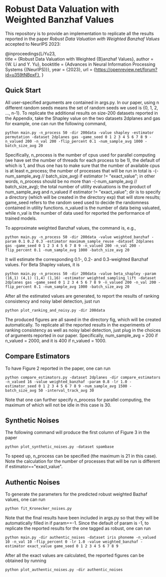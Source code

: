 # Robust Data Valuation with Weighted Banzhaf Values

This repository is to provide an implementation to replicate all the results reported in the paper *Robust Data Valuation with Weighted Banzhaf Values* accepted to NeurIPS 2023: 

@inproceedings{LiYu23,  
  title       = {Robust Data Valuation with Weighted {B}anzhaf Values},
  author      = {W. Li and Y. Yu},
  booktitle   = {Advances in Neural Information Processing Systems {(NeurIPS)}},
  year        = {2023},
  url         = {https://openreview.net/forum?id=u359tNBpxF},
}

## Quick Start
All user-specified arguments are contained in args.py. In our paper, using n different random seeds means the set of random seeds we used is {0, 1, 2, ..., n-1}. To replicate the additional results on size-200 datasets reported in the Appendix, take the Shapley value on the two datasets 2dplanes and gas for example, one can run the following command,

`
python main.py -n_process 50 -dir 200data -value shapley -estimator permutation -dataset 2dplanes gas -game_seed 0 1 2 3 4 5 6 7 8 9 -n_valued 200 -n_val 200 -flip_percent 0.1 -num_sample_avg 1000 -batch_size_avg 20
`

Specifically, n_process is the number of cpus used for parallel computing (we have set the number of threads for each process to be 1), the default of which is 1, and thus one has to make sure that the number of available cpus is at least n_process; the number of processes that will be run in total is -(-num_sample_avg // batch_size_avg) if estimator != "exact_value"; in other words, n_process should be no more than -(-num_sample_avg // batch_size_avg); 
the total number of utility evaluations is the product of num_sample_avg and n_valued if estimator != "exact_value";
dir is to specify a directory (which will be created in the directory exp) that will store results; game_seed refers to the random seed used to decide the randomness contained in utility functions. n_valued is the number of data being valuated, while n_val is the number of data used for reported the performance of trained models.

To approximate weighted Banzhaf values, the command is, e.g.,

`
python main.py -n_process 50 -dir 200data -value weighted_banzhaf -param 0.1 0.2 0.3 -estimator maximum_sample_reuse -dataset 2dplanes gas -game_seed 0 1 2 3 4 5 6 7 8 9 -n_valued 200 -n_val 200 -flip_percent 0.1 -num_sample_avg 1000 -batch_size_avg 20
`

It will estimate the corresponding 0.1-, 0.2- and 0.3-weighted Banzhaf values. For Beta Shapley values, it is 

`
python main.py -n_process 50 -dir 200data -value beta_shapley -param (16,1) (4,1) (1,4) (1,16) -estimator weighted_sampling_lift -dataset 2dplanes gas -game_seed 0 1 2 3 4 5 6 7 8 9 -n_valued 200 -n_val 200 -flip_percent 0.1 -num_sample_avg 1000 -batch_size_avg 20
`

After all the estimated values are generated, to report the results of ranking consistency and noisy label detection, just run

`
python plot_ranking_and_noisy.py -dir 200data
`

The produced figures are all saved in the directory fig, which will be created automatically.
To replicate all the reported results in the experiments of ranking consistency as well as noisy label detection, just plug in the choices of arguments reported in our paper. Specifically, num_sample_avg = 200 if n_valued = 2000, and it is 400 if n_valued = 1000.

## Compare Estimators
To have Figure 2 reported in the paper, one can run

`
python compare_estimators.py -dataset 2dplanes -dir compare_estimators -n_valued 16 -value weighted_banzhaf -param 0.8 -lr 1.0 -estimator_seed 0 1 2 3 4 5 6 7 8 9 -num_sample_avg 1500 -batch_size_avg 50 -interval_track_avg 30
`

Note that one can further specify n_process for parallel computing, the maximum of which will not be idle in this case is 30.

## Synthetic Noises
The following command will produce the first column of Figure 3 in the paper

`
python plot_synthetic_noises.py -dataset spambase
`

To speed up, n_process can be specified (the maximum is 21 in this case). Note the calculation for the number of processes that will be run is different if estimator=="exact_value".

## Authentic Noises
To generate the parameters for the predicted robust weighted Bazhaf values, one can run

`
python fit_Kronecker_noises.py 
`

Note that the final results have been included in args.py so that they will be automatically filled in if param==-1. Since the default of param is -1, to replicate the reported results for the one tagged as robust, one can run

`
python main.py -dir authentic_noises -dataset iris phoneme -n_valued 10 -n_val 10 -flip_percent 0 -lr 1.0 -value weighted_banzhaf -estimator exact_value game_seed 0 1 2 3 4 5 6 7 8 9
` 

After all the exact values are calculated, the reported figures can be obtained by running

`
python plot_authentic_noises.py -dir authentic_noises
` 

